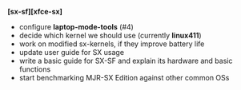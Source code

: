 **[sx-sf][xfce-sx]**

- configure **laptop-mode-tools** (#4)
- decide which kernel we should use (currently **linux411**)
- work on modified sx-kernels, if they improve battery life
- update user guide for SX usage
- write a basic guide for SX-SF and explain its hardware and basic functions
- start benchmarking MJR-SX Edition against other common OSs
